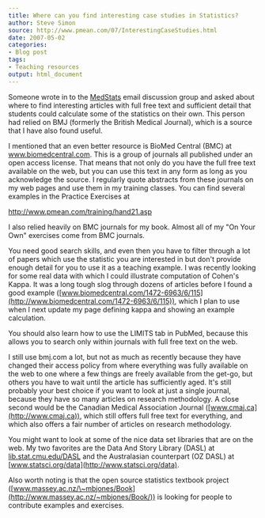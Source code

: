 ```yaml
---
title: Where can you find interesting case studies in Statistics?
author: Steve Simon
source: http://www.pmean.com/07/InterestingCaseStudies.html
date: 2007-05-02
categories:
- Blog post
tags:
- Teaching resources
output: html_document
---
```

Someone wrote in to the
[MedStats](../category/InterestingWebsites.html#MeStXx) email discussion
group and asked about where to find interesting articles with full free
text and sufficient detail that students could calculate some of the
statistics on their own. This person had relied on BMJ (formerly the
British Medical Journal), which is a source that I have also found
useful.

I mentioned that an even better resource is BioMed Central (BMC) at
www.biomedcentral.com. This is a group of journals all published under
an open access license. That means that not only do you have the full
free text available on the web, but you can use this text in any form as
long as you acknowledge the source. I regularly quote abstracts from
these journals on my web pages and use them in my training classes. You
can find several examples in the Practice Exercises at

<http://www.pmean.com/training/hand21.asp>

I also relied heavily on BMC journals for my book. Almost all of my "On
Your Own" exercises come from BMC journals.

You need good search skills, and even then you have to filter through a
lot of papers which use the statistic you are interested in but don't
provide enough detail for you to use it as a teaching example. I was
recently looking for some real data with which I could illustrate
computation of Cohen's Kappa. It was a long tough slog through dozens
of articles before I found a good example
([www.biomedcentral.com/1472-6963/6/115](http://www.biomedcentral.com/1472-6963/6/115)),
which I plan to use when I next update my page defining kappa and
showing an example calculation.

You should also learn how to use the LIMITS tab in PubMed, because this
allows you to search only within journals with full free text on the
web.

I still use bmj.com a lot, but not as much as recently because they have
changed their access policy from where everything was fully available on
the web to one where a few things are freely available from the get-go,
but others you have to wait until the article has sufficiently aged.
It's still probably your best choice if you want to look at just a
single journal, because they have so many articles on research
methodology. A close second would be the Canadian Medical Association
Journal ([www.cmaj.ca](http://www.cmaj.ca)), which still offers full
free text for everything, and which also offers a fair number of
articles on research methodology.

You might want to look at some of the nice data set libraries that are
on the web. My two favorites are the Data And Story Library (DASL) at
[lib.stat.cmu.edu/DASL](http://lib.stat.cmu.edu/DASL) and the
Australasian counterpart (OZ DASL) at
[www.statsci.org/data](http://www.statsci.org/data).

Also worth noting is that the open source statistics textbook project
([www.massey.ac.nz/\~mbjones/Book](http://www.massey.ac.nz/~mbjones/Book/))
is looking for people to contribute examples and exercises.
